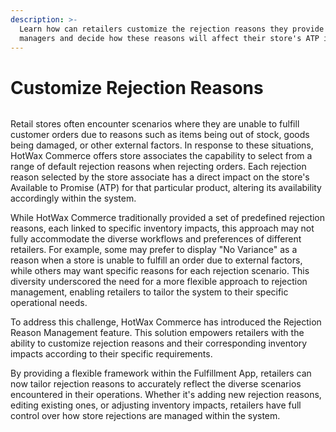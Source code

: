 ```yaml
---
description: >-
  Learn how can retailers customize the rejection reasons they provide to store
  managers and decide how these reasons will affect their store's ATP inventory.
---
```


# Customize Rejection Reasons

<figure><img src="https://www.hotwax.co/hubfs/Rejection%20Reasons.png" alt=""><figcaption></figcaption></figure>

Retail stores often encounter scenarios where they are unable to fulfill customer orders due to reasons such as items being out of stock, goods being damaged, or other external factors. In response to these situations, HotWax Commerce offers store associates the capability to select from a range of default rejection reasons when rejecting orders. Each rejection reason selected by the store associate has a direct impact on the store's Available to Promise (ATP) for that particular product, altering its availability accordingly within the system.

While HotWax Commerce traditionally provided a set of predefined rejection reasons, each linked to specific inventory impacts, this approach may not fully accommodate the diverse workflows and preferences of different retailers. For example, some may prefer to display "No Variance" as a reason when a store is unable to fulfill an order due to external factors, while others may want specific reasons for each rejection scenario. This diversity underscored the need for a more flexible approach to rejection management, enabling retailers to tailor the system to their specific operational needs.

To address this challenge, HotWax Commerce has introduced the Rejection Reason Management feature. This solution empowers retailers with the ability to customize rejection reasons and their corresponding inventory impacts according to their specific requirements.

By providing a flexible framework within the Fulfillment App, retailers can now tailor rejection reasons to accurately reflect the diverse scenarios encountered in their operations. Whether it's adding new rejection reasons, editing existing ones, or adjusting inventory impacts, retailers have full control over how store rejections are managed within the system.

